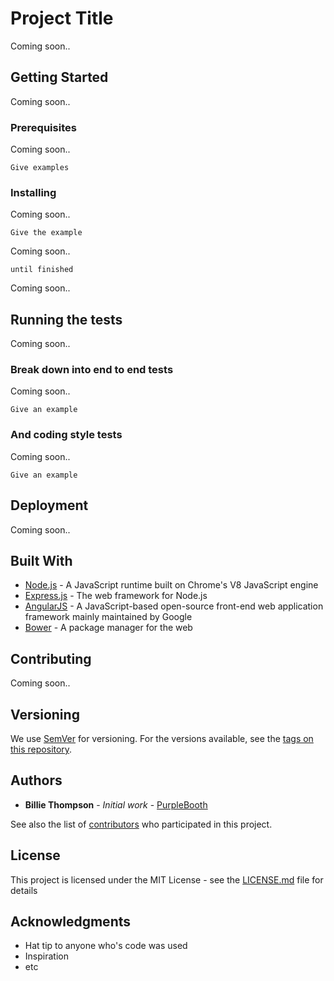 # Project Title

Coming soon..

## Getting Started

Coming soon..

### Prerequisites

Coming soon..

```
Give examples
```

### Installing

Coming soon..

```
Give the example
```

Coming soon..

```
until finished
```

Coming soon..

## Running the tests

Coming soon..

### Break down into end to end tests

Coming soon..

```
Give an example
```

### And coding style tests

Coming soon..

```
Give an example
```

## Deployment

Coming soon..

## Built With

* [Node.js](https://nodejs.org/en/) - A JavaScript runtime built on Chrome's V8 JavaScript engine
* [Express.js](https://expressjs.com/) - The web framework for Node.js
* [AngularJS](https://angularjs.org/) - A JavaScript-based open-source front-end web application framework mainly maintained by Google
* [Bower](https://bower.io/) - A package manager for the web

## Contributing

Coming soon..

## Versioning

We use [SemVer](http://semver.org/) for versioning. For the versions available, see the [tags on this repository](https://github.com/your/project/tags). 

## Authors

* **Billie Thompson** - *Initial work* - [PurpleBooth](https://github.com/PurpleBooth)

See also the list of [contributors](https://github.com/your/project/contributors) who participated in this project.

## License

This project is licensed under the MIT License - see the [LICENSE.md](LICENSE.md) file for details

## Acknowledgments

* Hat tip to anyone who's code was used
* Inspiration
* etc
